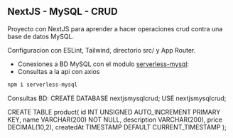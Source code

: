 ## NextJS - MySQL - CRUD

Proyecto con NextJS para aprender a hacer operaciones crud contra una base de datos MySQL.

Configuracion con ESLint, Tailwind, directorio src/ y App Router.

- Conexiones a BD MySQL con el modulo [serverless-mysql](https://www.npmjs.com/package/serverless-mysql):
- Consultas a la api con axios

```bash
npm i serverless-mysql
```

Consultas BD:
CREATE DATABASE nextjsmysqlcrud;
USE nextjsmysqlcrud;

CREATE TABLE product(
id INT UNSIGNED AUTO_INCREMENT PRIMARY KEY,
name VARCHAR(200) NOT NULL,
description VARCHAR(200),
price DECIMAL(10,2),
createdAt TIMESTAMP DEFAULT CURRENT_TIMESTAMP
);
